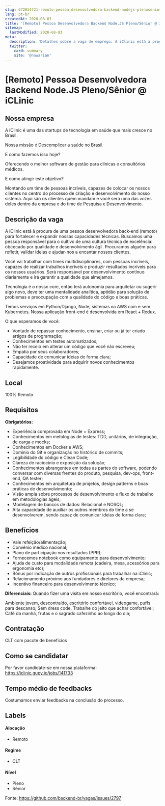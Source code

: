 ```yaml
---
slug: 672034721-remoto-pessoa-desenvolvedora-backend-nodejs-plenosenior-at-iclinic
lang: pt-br
createdAt: 2020-08-03
title: '[Remoto] Pessoa Desenvolvedora Backend Node.JS Pleno/Sênior @ iCLinic - Vaga de Emprego'
sitemap:
  lastModified: 2020-08-03
meta:
  description: 'Detalhes sobre a vaga de emprego: A iClinic está à procura de uma pessoa desenvolvedora back-end (remoto) para fortalecer e expandir nossas capacidades técnicas. Buscamos uma pessoa responsável para o cultivo de uma cultura técnica de excelência: obcecado por qualidade e desenvolvimento ágil. Procuramos alguém para refletir, validar ideias e ajudar-nos a encantar nossos clientes. Você vai trabalhar com times multidisciplinares, com pessoas incríveis, capazes de realizar trabalhos incríveis e produzir resultados incríveis para os nossos usuários. Será responsável por desenvolvimento contínuo diariamente e irá garantir a qualidade que almejamos. Tecnologia é o nosso core, então terá autonomia para arquitetar ou sugerir algo novo, deve ter uma mentalidade analítica, aptidão para solução de problemas e preocupação com a qualidade do código e boas práticas. Temos serviços em Python/Django, Node, sistemas na AWS com e sem Kubernetes. Nossa aplicação front-end é desenvolvida em React + Redux. O que esperamos de você: - Vontade de repassar conhecimento, ensinar, criar ou já ter criado artigos de programação; - Conhecimentos em testes automatizados; - Não ter receio em alterar um código que você não escreveu; - Empatia por seus colaboradores; - Capacidade de comunicar ideias de forma clara; - Desejamos proatividade para adquirir novos conhecimentos rapidamente.'
  twitter:
    card: summary
    site: '@nawarian'
---
```


# [Remoto] Pessoa Desenvolvedora Backend Node.JS Pleno/Sênior @ iCLinic

## Nossa empresa

A iClinic é uma das startups de tecnologia em saúde que mais cresce no Brasil.

Nossa missão é Descomplicar a saúde no Brasil.

E como fazemos isso hoje? 

Oferecendo o melhor software de gestão para clínicas e consultórios médicos.

E como atingir este objetivo?

Montando um time de pessoas incríveis, capazes de colocar os nossos clientes no centro do processo de criação e desenvolvimento do nosso sistema. Aqui são os clientes quem mandam e você será uma das vozes deles dentro da empresa e do time de Pesquisa e Desenvolvimento.

## Descrição da vaga

A iClinic está à procura de uma pessoa desenvolvedora back-end (remoto) para fortalecer e expandir nossas capacidades técnicas. Buscamos uma pessoa responsável para o cultivo de uma cultura técnica de excelência: obcecado por qualidade e desenvolvimento ágil. Procuramos alguém para refletir, validar ideias e ajudar-nos a encantar nossos clientes.

Você vai trabalhar com times multidisciplinares, com pessoas incríveis, capazes de realizar trabalhos incríveis e produzir resultados incríveis para os nossos usuários. Será responsável por desenvolvimento contínuo diariamente e irá garantir a qualidade que almejamos.

Tecnologia é o nosso core, então terá autonomia para arquitetar ou sugerir algo novo, deve ter uma mentalidade analítica, aptidão para solução de problemas e preocupação com a qualidade do código e boas práticas.

Temos serviços em Python/Django, Node, sistemas na AWS com e sem Kubernetes. Nossa aplicação front-end é desenvolvida em React + Redux.

O que esperamos de você:

- Vontade de repassar conhecimento, ensinar, criar ou já ter criado artigos de programação;
- Conhecimentos em testes automatizados;
- Não ter receio em alterar um código que você não escreveu;
- Empatia por seus colaboradores;
- Capacidade de comunicar ideias de forma clara;
- Desejamos proatividade para adquirir novos conhecimentos rapidamente.

## Local

100% Remoto

## Requisitos

**Obrigatórios:**

- Experiência comprovada em Node + Express;
- Conhecimentos em metologias de testes: TDD, unitários, de integração, de carga e mocks;
- Conhecimentos em Docker e AWS;
- Domínio do Git e organização no histórico de commits;
- Legibilidade do código e Clean Code;
- Clareza de raciocínio e exposição da solução;
- Conhecimentos abrangentes em todas as partes do software, podendo conversar com diversas frentes do produto, pesquisa, dev-ops, front-end, QA tester;
- Conhecimentos em arquitetura de projetos, design patterns e boas práticas de desenvolvimento;
- Visão ampla sobre processos de desenvolvimento e fluxo de trabalho em metodologias ágeis;
- Modelagem de bancos de dados: Relacional e NOSQL;
- Alta capacidade de auxiliar os outros membros do time a se desenvolverem, sendo capaz de comunicar ideias de forma clara;

## Benefícios

- Vale refeição/alimentação;
- Convênio médico nacional;
- Plano de participação nos resultados (PPR);
- Fornecemos notebook como equipamento para desenvolvimento;
- Ajuda de custo para modalidade remota (cadeira, mesa, acessórios para ergonomia etc);
- Bônus por indicação de outros profissionais para trabalhar na iClinic;
- Relacionamento próximo aos fundadores e diretores da empresa;
- Incentivo financeiro para desenvolvimento técnico;

**Diferenciais:**
Quando fizer uma visita em nosso escritório, você encontrará:

Ambiente jovem, descontraído, escritório confortável, videogame, puffs para descanso;
Sem dress code,  Trabalhe do jeito que achar confortável;
Café da manhã, frutas e o sagrado cafezinho ao longo do dia;


## Contratação

CLT com pacote de benefícios

## Como se candidatar

Por favor candidate-se em nossa plataforma: https://iclinic.gupy.io/jobs/141733

## Tempo médio de feedbacks

Costumamos enviar feedbacks na conclusão do processo.

## Labels
<!-- retire os labels que não fazem sentido à vaga -->

#### Alocação
- Remoto

#### Regime
- CLT

#### Nível
- Pleno
- Sênior





Fonte: https://github.com/backend-br/vagas/issues/2797